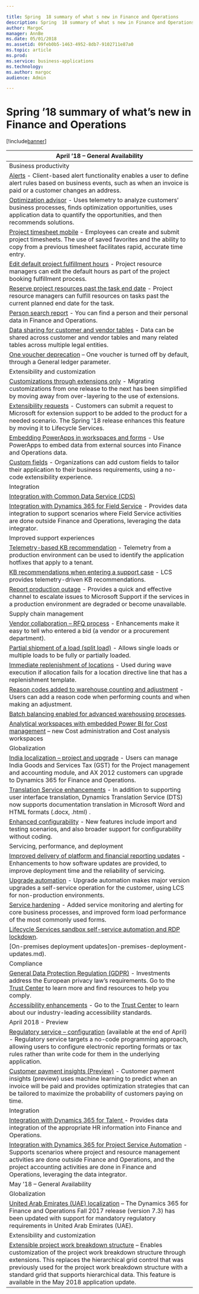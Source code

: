 ```yaml
---

title: Spring  18 summary of what s new in Finance and Operations
description: Spring  18 summary of what s new in Finance and Operations
author: MargoC
manager: AnnBe
ms.date: 05/01/2018
ms.assetid: 09feb0b5-1463-4952-8db7-9102711e87a0
ms.topic: article
ms.prod: 
ms.service: business-applications
ms.technology: 
ms.author: margoc
audience: Admin

---
```

#  Spring ’18 summary of what’s new in Finance and Operations




[!include[banner](../../includes/banner.md)]

| April ’18 – General Availability                                                                                                                                                                                                                                                                                                                                                               |
|------------------------------------------------------------------------------------------------------------------------------------------------------------------------------------------------------------------------------------------------------------------------------------------------------------------------------------------------------------------------------------------------|
| Business productivity                                                                                                                                                                                                                                                                                                                                                                          |
| [Alerts](alerts.md) - Client-based alert functionality enables a user to define alert rules based on business events, such as when an invoice is paid or a customer changes an address.                                                                                                                                                                                                       |
| [Optimization advisor](optimization-advisor.md) - Uses telemetry to analyze customers’ business processes, finds optimization opportunities, uses application data to quantify the opportunities, and then recommends solutions.                                                                                                                                                              |
| [Project timesheet mobile](project-timesheet-mobile.md) - Employees can create and submit project timesheets. The use of saved favorites and the ability to copy from a previous timesheet facilitates rapid, accurate time entry.                                                                                                                                                            |
| [Edit default project fulfillment hours](edit-default-project-fulfillment-hours.md) - Project resource managers can edit the default hours as part of the project booking fulfillment process.                                                                                                                                                                                                                |
| [Reserve project resources past the task end date](reserve-project-resources-past-task-end-date.md) - Project resource managers can fulfill resources on tasks past the current planned end date for the task.                                                                                                                                                                                                   |
| [Person search report](person-search-report.md) - You can find a person and their personal data in Finance and Operations.                                                                                                                                                                                                                                                                    |
| [Data sharing for customer and vendor tables](data-sharing-customer-vendor-tables.md) - Data can be shared across customer and vendor tables and many related tables across multiple legal entities.                                                                                                                                                                                                               |
| [One voucher deprecation](one-voucher-deprecation.md) – One voucher is turned off by default, through a General ledger parameter.                                                                                                                                                                                                                                                               |
| Extensibility and customization                                                                                                                                                                                                                                                                                                                                                                |
| [Customizations through extensions only](one-voucher-deprecation.md) - Migrating customizations from one release to the next has been simplified by moving away from over-layering to the use of extensions.                                                                                                                                                                          |
| [Extensibility requests](extensibility-requests.md) - Customers can submit a request to Microsoft for extension support to be added to the product for a needed scenario. The Spring '18 release enhances this feature by moving it to Lifecycle Services.                                                                                                                                      |
| [Embedding PowerApps in workspaces and forms](embedding-powerapps-workspaces-forms.md) - Use PowerApps to embed data from external sources into Finance and Operations data.                                                                                                                                                                                                                                  |
| [Custom fields](custom-fields.md) - Organizations can add custom fields to tailor their application to their business requirements, using a no-code extensibility experience.                                                                                                                                                                                                                 |
| Integration                                                                                                                                                                                                                                                                                                                                                                                    |
| [Integration with Common Data Service (CDS)](integration-common-data-service-cds.md)                                                                                                                                                                                                                                                                                                                      |
| [Integration with Dynamics 365 for Field Service](integration-common-data-service-cds.md) - Provides data integration to support scenarios where Field Service activities are done outside Finance and Operations, leveraging the data integrator.                                                                                                                                                        |
| Improved support experiences                                                                                                                                                                                                                                                                                                                                                                   |
| [Telemetry-based KB recommendation](lifecycle-services-telemetry-based-kb-recommendation.md) - Telemetry from a production environment can be used to identify the application hotfixes that apply to a tenant.                                                                                                                                                                                                  |
| [KB recommendations when entering a support case](kb-recommendations-entering-support-case.md) - LCS provides telemetry-driven KB recommendations.                                                                                                                                                                                                                                                             |
| [Report production outage](kb-recommendations-entering-support-case.md) - Provides a quick and effective channel to escalate issues to Microsoft Support if the services in a production environment are degraded or become unavailable.                                                                                                                                                                        |
| Supply chain management                                                                                                                                                                                                                                                                                                                                                                        |
| [Vendor collaboration – RFQ process](vendor-collaboration-rfq-process.md) - Enhancements make it easy to tell who entered a bid (a vendor or a procurement department).                                                                                                                                                                                                                                   |
| [Partial shipment of a load (split load)](partial-shipment-load-split-load.md) - Allows single loads or multiple loads to be fully or partially loaded.                                                                                                                                                                                                                                                      |
| [Immediate replenishment of locations](immediate-replenishment-locations.md) - Used during wave execution if allocation fails for a location directive line that has a replenishment template.                                                                                                                                                                                                         |
| [Reason codes added to warehouse counting and adjustment](reason-codes-added-warehouse-counting-adjustment.md) - Users can add a reason code when performing counts and when making an adjustment.                                                                                                                                                                                                                            |
| [Batch balancing enabled for advanced warehousing processes](batch-balancing-enabled-advanced-warehousing-processes.md).                                                                                                                                                                                                                                                                                                       |
| [Analytical workspaces with embedded Power BI for Cost management](one-voucher-deprecation.md) – new Cost administration and Cost analysis workspaces                                                                                                                                                                                                                                        |
| Globalization                                                                                                                                                                                                                                                                                                                                                                                  |
| [India localization – project and upgrade](globalization-india-localization-project-upgrade.md) - Users can manage India Goods and Services Tax (GST) for the Project management and accounting module, and AX 2012 customers can upgrade to Dynamics 365 for Finance and Operations.                                                                                                                                      |
| [Translation Service enhancements](translation-service-enhancements.md) - In addition to supporting user interface translation, Dynamics Translation Service (DTS) now supports documentation translation in Microsoft Word and HTML formats (.docx, .html) .                                                                                                                   |
| [Enhanced configurability](gdpr-compliance.md) - New features include import and testing scenarios, and also broader support for configurability without coding.                                                                                                                                                                                                                       |
| Servicing, performance, and deployment                                                                                                                                                                                                                                                                                                                                                         |
| [Improved delivery of platform and financial reporting updates](customer-payment-insights-preview.md) - Enhancements to how software updates are provided, to improve deployment time and the reliability of servicing.                                                                                                                                                                                      |
| [Upgrade automation](upgrade-automation.md) - Upgrade automation makes major version upgrades a self-service operation for the customer, using LCS for non-production environments.                                                                                                                                                                                                             |
| [Service hardening](service-hardening.md) - Added service monitoring and alerting for core business processes, and improved form load performance of the most commonly used forms.                                                                                                                                                                                                              |
| [Lifecycle Services sandbox self-service automation and RDP lockdown](lifecycle-services-sandbox-self-service-automation-rdp-lockdown.md).                                                                                                                                                                                                                                                                                         |
| [On-premises deployment updates]on-premises-deployment-updates.md).                                                                                                                                                                                                                                                                                                                            |
| Compliance                                                                                                                                                                                                                                                                                                                                                                                     |
| [General Data Protection Regulation (GDPR)](gdpr-compliance.md) - Investments address the European privacy law’s requirements. Go to the [Trust Center](https://www.microsoft.com/en-us/TrustCenter/Privacy/gdpr/default.aspx) to learn more and find resources to help you comply.                                                                                                           |
| [Accessibility enhancements](accessibility.md) - Go to the [Trust Center](https://www.microsoft.com/en-us/trustcenter/compliance/accessibility) to learn about our industry-leading accessibility standards.                                                                                                                                                                                  |
| April 2018 - Preview                                                                                                                                                                                                                                                                                                                                                                           |
| [Regulatory service – configuration](regulatory-service-configuration.md) (available at the end of April) - Regulatory service targets a no-code programming approach, allowing users to configure electronic reporting formats or tax rules rather than write code for them in the underlying application.                                                                                |
| [Customer payment insights (Preview)](customer-payment-insights-preview.md) - Customer payment insights (preview) uses machine learning to predict when an invoice will be paid and provides optimization strategies that can be tailored to maximize the probability of customers paying on time.                                                                                                      |
| Integration                                                                                                                                                                                                                                                                                                                                                                                    |
| [Integration with Dynamics 365 for Talent ](integration-common-data-service-cds.md) - Provides data integration of the appropriate HR information into Finance and Operations.                                                                                                                                                                                                          |
| [Integration with Dynamics 365 for Project Service Automation](integration-common-data-service-cds.md) - Supports scenarios where project and resource management activities are done outside Finance and Operations, and the project accounting activities are done in Finance and Operations, leveraging the data integrator.                                                        |
| May ’18 – General Availability                                                                                                                                                                                                                                                                                                                                                                 |
| Globalization                                                                                                                                                                                                                                                                                                                                                                                  |
| [United Arab Emirates (UAE) localization](globalization-united-arab-emirates-localization-fall-2017-release-version-7-3-update.md) – The Dynamics 365 for Finance and Operations Fall 2017 release (version 7.3) has been updated with support for mandatory regulatory requirements in United Arab Emirates (UAE).                                                                                                                                           |
| Extensibility and customization                                                                                                                                                                                                                                                                                                                                                                |
| [Extensible project work breakdown structure](extensible-project-work-breakdown-structure.md) – Enables customization of the project work breakdown structure through extensions. This replaces the hierarchical grid control that was previously used for the project work breakdown structure with a standard grid that supports hierarchical data. This feature is available in the May 2018 application update. |
